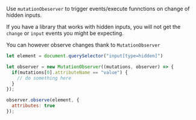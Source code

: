 Use `mutationObeserver` to trigger events/execute funnctions on change of hidden inputs.

If you have a library that works with hidden inputs, you will not get the `change` or `input` events
you might be expecting.

You can however observe changes thank to `MutationObserver`

```js
let element = document.querySelector("input[type=hidden]")

let observer = new MutationObserver((mutations, observer) => {
  if(mutations[0].attributeName == "value") {
    // do something here
  }
});

observer.observe(element, {
  attributes: true
});
```
